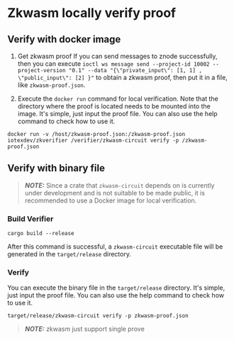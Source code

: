 Zkwasm locally verify proof
==================

## Verify with docker image
1. Get zkwasm proof
   If you can send messages to znode successfully, then you can execute `ioctl ws message send --project-id 10002 --project-version "0.1" --data "{\"private_input\": [1, 1] , \"public_input\": [2] }"` to obtain a zkwasm proof, then put it in a file, like `zkwasm-proof.json`.

2. Execute the `docker run` command for local verification. Note that the directory where the proof is located needs to be mounted into the image.
   It's simple, just input the proof file. You can also use the help command to check how to use it.

```shell
docker run -v /host/zkwasm-proof.json:/zkwasm-proof.json iotexdev/zkverifier /verifier/zkwasm-circuit verify -p /zkwasm-proof.json
```

## Verify with binary file
> **_NOTE:_**
> Since a crate that `zkwasm-circuit` depends on is currently under development and is not suitable to be made public, 
> it is recommended to use a Docker image for local verification.

### Build Verifier

``` shell
cargo build --release
```

After this command is successful, a `zkwasm-circuit` executable file will be generated in the `target/release` directory.

### Verify
You can execute the binary file in the `target/release` directory. It's simple, just input the proof file. You can also use the help command to check how to use it.

``` shell
target/release/zkwasm-circuit verify -p zkwasm-proof.json
```

> **_NOTE:_**
> zkwasm just support single prove

